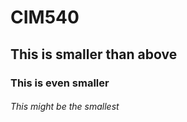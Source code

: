 # CIM540

## This is smaller than above

### This is even smaller

###### This might be the smallest 